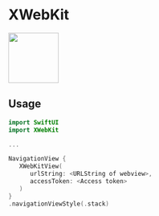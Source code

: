 # XWebKit
<img src="https://user-images.githubusercontent.com/67373938/217841382-38f34bb2-904c-459d-9869-5969e62f79ce.png" width="100px"></img>

## Usage
```swift
import SwiftUI
import XWebKit

...

NavigationView {
   XWebKitView(
      urlString: <URLString of webview>,
      accessToken: <Access token>
   )
}
.navigationViewStyle(.stack)

```

